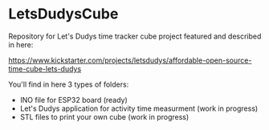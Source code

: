# LetsDudysCube
Repository for Let's Dudys time tracker cube project featured and described in here:

https://www.kickstarter.com/projects/letsdudys/affordable-open-source-time-cube-lets-dudys

You'll find in here 3 types of folders:

- INO file for ESP32 board (ready)
- Let's Dudys application for activity time measurment (work in progress)
- STL files to print your own cube (work in progress)

